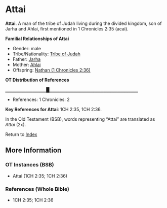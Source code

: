 # Attai
**Attai**. 
A man of the tribe of Judah living during the divided kingdom, son of Jarha and Ahlai, first mentioned in 1 Chronicles 2:35 (acai). 




**Familial Relationships of Attai**


* Gender: male
* Tribe/Nationality: [Tribe of Judah](../../../groups/md/acai/Judah.md)
* Father: [Jarha](Jarha.md)
* Mother: [Ahlai](Ahlai.md)
* Offspring: [Nathan (1 Chronicles 2:36)](Nathan.4.md)


**OT Distribution of References**

▁▁▁▁▁▁▁▁▁▁▁▁█▁▁▁▁▁▁▁▁▁▁▁▁▁▁▁▁▁▁▁▁▁▁▁▁▁▁
* References: 1 Chronicles: 2



**Key References for Attai**: 
1CH 2:35, 1CH 2:36. 


In the Old Testament (BSB), words representing “Attai” are translated as 
*Attai* (2x). 




Return to [Index](00-Index.md)

## More Information

### OT Instances (BSB)

* Attai (1CH 2:35; 1CH 2:36)



### References (Whole Bible)

* 1CH 2:35; 1CH 2:36



